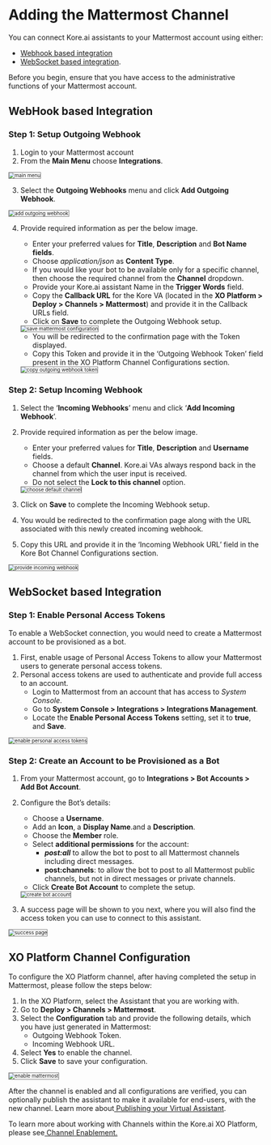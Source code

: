 # Adding the Mattermost Channel

You can connect Kore.ai assistants to your Mattermost account using either:



* [Webhook based integration](/docs/xo/channels/add-mattermost-channel/#webhook-based-integration)
* [WebSocket based integration](/docs/xo/channels/add-mattermost-channel/#websocket-based-integration).

Before you begin, ensure that you have access to the administrative functions of your Mattermost account.


## WebHook based Integration


### Step 1: Setup Outgoing Webhook



1. Login to your Mattermost account
2. From the **Main Menu** choose **Integrations**.
<img src="../images/mattermost.png" alt="main menu" title="main menu" style="border: 1px solid gray; zoom:70%;">

3. Select the **Outgoing Webhooks** menu and click **Add Outgoing Webhook**.
<img src="../images/mattermost1.png" alt="add outgoing webhook" title="add outoging webhook" style="border: 1px solid gray; zoom:70%;">

4. Provide required information as per the below image.
    * Enter your preferred values for **Title**, **Description** and **Bot Name fields**.
    * Choose _application/json_ as **Content Type**.
    * If you would like your bot to be available only for a specific channel, then choose the required channel from the **Channel** dropdown.
    * Provide your Kore.ai assistant Name in the **Trigger Words** field.
    * Copy the **Callback URL** for the Kore VA (located in the **XO Platform > Deploy > Channels > Mattermost**)  and provide it in the Callback URLs field.
    * Click on **Save** to complete the Outgoing Webhook setup.
    <img src="../images/mattermost2.png" alt="save mattermost configuration " title="save mattermost configuration" style="border: 1px solid gray; zoom:70%;">

    * You will be redirected to the confirmation page with the Token displayed.
    * Copy this Token and provide it in the ‘Outgoing Webhook Token’ field present in the XO Platform Channel Configurations section.
    <img src="../images/mattermost3.png" alt="copy outgoing webhook token" title="copy outoging webhook token" style="border: 1px solid gray; zoom:70%;">



### Step 2: Setup Incoming Webhook



1. Select the ‘**Incoming Webhooks**’ menu and click ‘**Add Incoming Webhook**’.
2. Provide required information as per the below image.
    * Enter your preferred values for **Title**, **Description** and **Username** fields.
    * Choose a default **Channel**. Kore.ai VAs always respond back in the channel from which the user input is received.
    * Do not select the **Lock to this channel** option.
    <img src="../images/mattermost4.png" alt="choose default channel" title="choose default channel" style="border: 1px solid gray; zoom:70%;">

3. Click on **Save** to complete the Incoming Webhook setup.
4. You would be redirected to the confirmation page along with the URL associated with this newly created incoming webhook.
5. Copy this URL and provide it in the ‘Incoming Webhook URL’ field in the Kore Bot Channel Configurations section.
<img src="../images/mattermost5.png" alt="provide incoming webhook" title="provide incoming webhook" style="border: 1px solid gray; zoom:70%;">



## WebSocket based Integration


### Step 1: Enable Personal Access Tokens

To enable a WebSocket connection, you would need to create a Mattermost account to be provisioned as a bot.


1. First, enable usage of Personal Access Tokens to allow your Mattermost users to generate personal access tokens.
2. Personal access tokens are used to authenticate and provide full access to an account.
    * Login to Mattermost from an account that has access to _System Console_.
    * Go to **System Console > Integrations > Integrations Management**.
    * Locate the **Enable Personal Access Tokens** setting, set it to **true**, and **Save**.
<img src="../images/mattermost6.png" alt="enable personal access tokens" title="enable personal access tokens" style="border: 1px solid gray; zoom:70%;">


### Step 2: Create an Account to be Provisioned as a Bot



1. From your Mattermost account, go to **Integrations > Bot Accounts > Add Bot Account**.
2. Configure the Bot’s details:
    * Choose a **Username**.
    * Add an **Icon**, a **Display Name**.and a **Description**.
    * Choose the **Member** role.
    * Select **additional permissions** for the account:
        * **_post:all_** to allow the bot to post to all Mattermost channels including direct messages.
        * **post:channels**: to allow the bot to post to all Mattermost public channels, but not in direct messages or private channels.
    * Click **Create Bot Account** to complete the setup.
    <img src="../images/mattermost7.png" alt="create bot account" title="create bot account" style="border: 1px solid gray; zoom:70%;">

3. A success page will be shown to you next, where you will also find the access token you can use to connect to this assistant.
<img src="../images/mattermost8.png" alt="success page" title="success page" style="border: 1px solid gray; zoom:70%;">




## XO Platform Channel Configuration

To configure the XO Platform channel, after having completed the setup in Mattermost, please follow the steps below:



1. In the XO Platform, select the Assistant that you are working with.
2. Go to **Deploy > Channels > Mattermost**.
3. Select the **Configuration** tab and provide the following details, which you have just generated in Mattermost:
    * Outgoing Webhook Token.
    * Incoming Webhook URL.
4. Select **Yes** to enable the channel.
5. Click **Save** to save your configuration.
<img src="../images/mattermost9.png" alt="enable mattermost" title="enable mattermost" style="border: 1px solid gray; zoom:70%;">


After the channel is enabled and all configurations are verified, you can optionally publish the assistant to make it available for end-users, with the new channel. Learn more about[ Publishing your Virtual Assistant](https://developer.kore.ai/docs/bots/publish/publishing-bot/).

To learn more about working with Channels within the Kore.ai XO Platform, please see[ Channel Enablement.](https://developer.kore.ai/docs/bots/channel-enablement/adding-channels-to-your-bot/)

